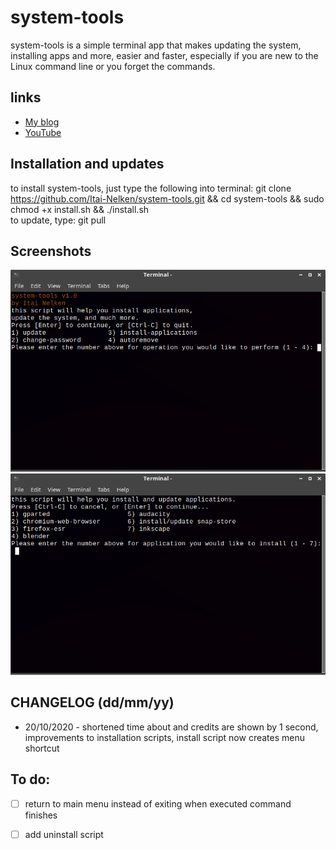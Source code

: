# system-tools

system-tools is a simple terminal app that makes updating the system, installing apps and more, easier and faster, especially if you are new to the Linux command line or you forget the commands.

## links

* [My blog](https://thepisite.blogspot.com/)
* [YouTube](https://youtube.com/channel/UCM4Fo6ncNybS1xhJHnWSODg)

## Installation and updates

to install system-tools, just type the following into terminal:
git clone https://github.com/Itai-Nelken/system-tools.git && cd system-tools && sudo chmod +x install.sh && ./install.sh<br>
to update, type: git pull

## Screenshots

![system-tools1](screenshots/system-tools-1.png)
![system-tools2](screenshots/system-tools-2.png)


## CHANGELOG (dd/mm/yy)

 * 20/10/2020 - shortened time about and credits are shown by 1 second, improvements to installation scripts, install script now creates menu shortcut
  
  
## To do:

- [ ] return to main menu instead of exiting when executed command finishes
- [ ] add uninstall script
  
